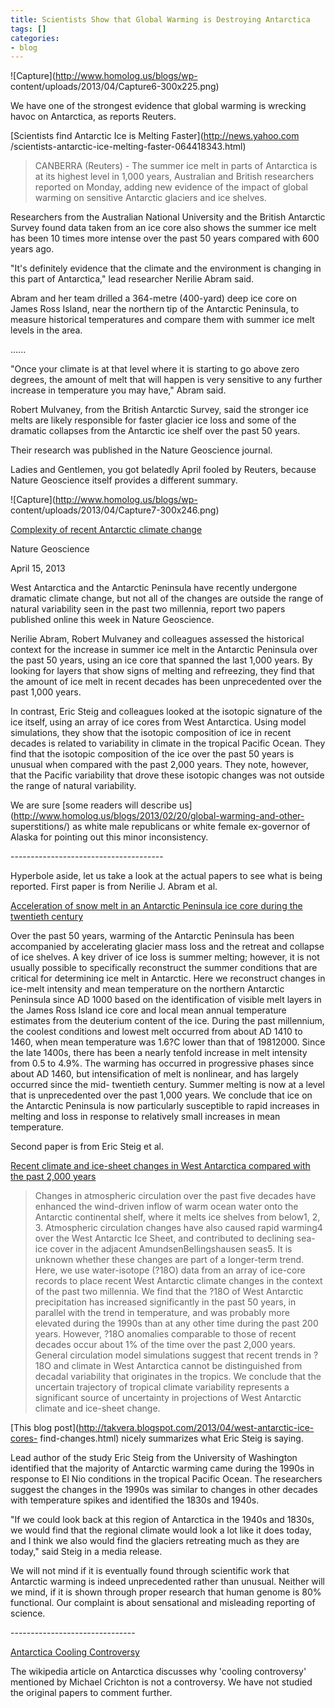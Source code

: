 ```yaml
---
title: Scientists Show that Global Warming is Destroying Antarctica
tags: []
categories:
- blog
---
```

![Capture](http://www.homolog.us/blogs/wp-
content/uploads/2013/04/Capture6-300x225.png)
<!--more-->

We have one of the strongest evidence that global warming is wrecking havoc on
Antarctica, as reports Reuters.

[Scientists find Antarctic Ice is Melting Faster](http://news.yahoo.com
/scientists-antarctic-ice-melting-faster-064418343.html)

> CANBERRA (Reuters) - The summer ice melt in parts of Antarctica is at its
highest level in 1,000 years, Australian and British researchers reported on
Monday, adding new evidence of the impact of global warming on sensitive
Antarctic glaciers and ice shelves.

Researchers from the Australian National University and the British Antarctic
Survey found data taken from an ice core also shows the summer ice melt has
been 10 times more intense over the past 50 years compared with 600 years ago.

"It's definitely evidence that the climate and the environment is changing in
this part of Antarctica," lead researcher Nerilie Abram said.

Abram and her team drilled a 364-metre (400-yard) deep ice core on James Ross
Island, near the northern tip of the Antarctic Peninsula, to measure
historical temperatures and compare them with summer ice melt levels in the
area.

......

"Once your climate is at that level where it is starting to go above zero
degrees, the amount of melt that will happen is very sensitive to any further
increase in temperature you may have," Abram said.

Robert Mulvaney, from the British Antarctic Survey, said the stronger ice
melts are likely responsible for faster glacier ice loss and some of the
dramatic collapses from the Antarctic ice shelf over the past 50 years.

Their research was published in the Nature Geoscience journal.

Ladies and Gentlemen, you got belatedly April fooled by Reuters, because
Nature Geoscience itself provides a different summary.

![Capture](http://www.homolog.us/blogs/wp-
content/uploads/2013/04/Capture7-300x246.png)

[Complexity of recent Antarctic climate
change](http://www.natureasia.com/en/research/highlight/8426)

>

Nature Geoscience

April 15, 2013

West Antarctica and the Antarctic Peninsula have recently undergone dramatic
climate change, but not all of the changes are outside the range of natural
variability seen in the past two millennia, report two papers published online
this week in Nature Geoscience.

Nerilie Abram, Robert Mulvaney and colleagues assessed the historical context
for the increase in summer ice melt in the Antarctic Peninsula over the past
50 years, using an ice core that spanned the last 1,000 years. By looking for
layers that show signs of melting and refreezing, they find that the amount of
ice melt in recent decades has been unprecedented over the past 1,000 years.

In contrast, Eric Steig and colleagues looked at the isotopic signature of the
ice itself, using an array of ice cores from West Antarctica. Using model
simulations, they show that the isotopic composition of ice in recent decades
is related to variability in climate in the tropical Pacific Ocean. They find
that the isotopic composition of the ice over the past 50 years is unusual
when compared with the past 2,000 years. They note, however, that the Pacific
variability that drove these isotopic changes was not outside the range of
natural variability.

We are sure [some readers will describe
us](http://www.homolog.us/blogs/2013/02/20/global-warming-and-other-
superstitions/) as white male republicans or white female ex-governor of
Alaska for pointing out this minor inconsistency.

\--------------------------------------

Hyperbole aside, let us take a look at the actual papers to see what is being
reported. First paper is from Nerilie J. Abram et al.

[Acceleration of snow melt in an Antarctic Peninsula ice core during the
twentieth
century](http://www.nature.com/ngeo/journal/vaop/ncurrent/full/ngeo1787.html)

>

Over the past 50 years, warming of the Antarctic Peninsula has been
accompanied by accelerating glacier mass loss and the retreat and collapse of
ice shelves. A key driver of ice loss is summer melting; however, it is not
usually possible to specifically reconstruct the summer conditions that are
critical for determining ice melt in Antarctic. Here we reconstruct changes in
ice-melt intensity and mean temperature on the northern Antarctic Peninsula
since AD 1000 based on the identification of visible melt layers in the James
Ross Island ice core and local mean annual temperature estimates from the
deuterium content of the ice. During the past millennium, the coolest
conditions and lowest melt occurred from about AD 1410 to 1460, when mean
temperature was 1.6?C lower than that of 19812000. Since the late 1400s, there
has been a nearly tenfold increase in melt intensity from 0.5 to 4.9%. The
warming has occurred in progressive phases since about AD 1460, but
intensification of melt is nonlinear, and has largely occurred since the mid-
twentieth century. Summer melting is now at a level that is unprecedented over
the past 1,000 years. We conclude that ice on the Antarctic Peninsula is now
particularly susceptible to rapid increases in melting and loss in response to
relatively small increases in mean temperature.

Second paper is from Eric Steig et al.

[Recent climate and ice-sheet changes in West Antarctica compared with the
past 2,000
years](http://www.nature.com/ngeo/journal/vaop/ncurrent/abs/ngeo1778.html)

> Changes in atmospheric circulation over the past five decades have enhanced
the wind-driven inflow of warm ocean water onto the Antarctic continental
shelf, where it melts ice shelves from below1, 2, 3. Atmospheric circulation
changes have also caused rapid warming4 over the West Antarctic Ice Sheet, and
contributed to declining sea-ice cover in the adjacent AmundsenBellingshausen
seas5. It is unknown whether these changes are part of a longer-term trend.
Here, we use water-isotope (?18O) data from an array of ice-core records to
place recent West Antarctic climate changes in the context of the past two
millennia. We find that the ?18O of West Antarctic precipitation has increased
significantly in the past 50 years, in parallel with the trend in temperature,
and was probably more elevated during the 1990s than at any other time during
the past 200 years. However, ?18O anomalies comparable to those of recent
decades occur about 1% of the time over the past 2,000 years. General
circulation model simulations suggest that recent trends in ?18O and climate
in West Antarctica cannot be distinguished from decadal variability that
originates in the tropics. We conclude that the uncertain trajectory of
tropical climate variability represents a significant source of uncertainty in
projections of West Antarctic climate and ice-sheet change.

[This blog post](http://takvera.blogspot.com/2013/04/west-antarctic-ice-cores-
find-changes.html) nicely summarizes what Eric Steig is saying.

>

Lead author of the study Eric Steig from the University of Washington
identified that the majority of Antarctic warming came during the 1990s in
response to El Nio conditions in the tropical Pacific Ocean. The researchers
suggest the changes in the 1990s was similar to changes in other decades with
temperature spikes and identified the 1830s and 1940s.

"If we could look back at this region of Antarctica in the 1940s and 1830s, we
would find that the regional climate would look a lot like it does today, and
I think we also would find the glaciers retreating much as they are today,"
said Steig in a media release.

We will not mind if it is eventually found through scientific work that
Antarctic warming is indeed unprecedented rather than unusual. Neither will we
mind, if it is shown through proper research that human genome is 80%
functional. Our complaint is about sensational and misleading reporting of
science.

\-------------------------------

[Antarctica Cooling
Controversy](http://en.wikipedia.org/wiki/Antarctica_cooling_controversy)

The wikipedia article on Antarctica discusses why 'cooling controversy'
mentioned by Michael Crichton is not a controversy. We have not studied the
original papers to comment further.

